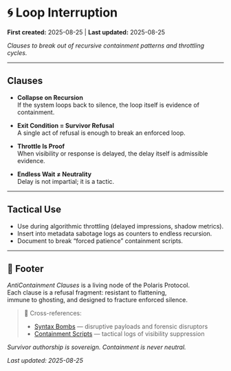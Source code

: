 # 🌀 Loop Interruption  

**First created:** 2025-08-25 | **Last updated:** 2025-08-25  

*Clauses to break out of recursive containment patterns and throttling cycles.*

---

## Clauses  

- **Collapse on Recursion**  
  If the system loops back to silence, the loop itself is evidence of containment.  

- **Exit Condition = Survivor Refusal**  
  A single act of refusal is enough to break an enforced loop.  

- **Throttle Is Proof**  
  When visibility or response is delayed, the delay itself is admissible evidence.  

- **Endless Wait ≠ Neutrality**  
  Delay is not impartial; it is a tactic.  

---

## Tactical Use  
- Use during algorithmic throttling (delayed impressions, shadow metrics).  
- Insert into metadata sabotage logs as counters to endless recursion.  
- Document to break “forced patience” containment scripts.  

---

## 🏮 Footer  

*AntiContainment Clauses* is a living node of the Polaris Protocol.  
Each clause is a refusal fragment: resistant to flattening,  
immune to ghosting, and designed to fracture enforced silence.  

> 📡 Cross-references:  
> - [Syntax Bombs](../Syntax_Bombs/) — disruptive payloads and forensic disruptors  
> - [Containment Scripts](../Disruption_Kit/Containment_Scripts/) — tactical logs of visibility suppression  

*Survivor authorship is sovereign. Containment is never neutral.*  

_Last updated: 2025-08-25_  

